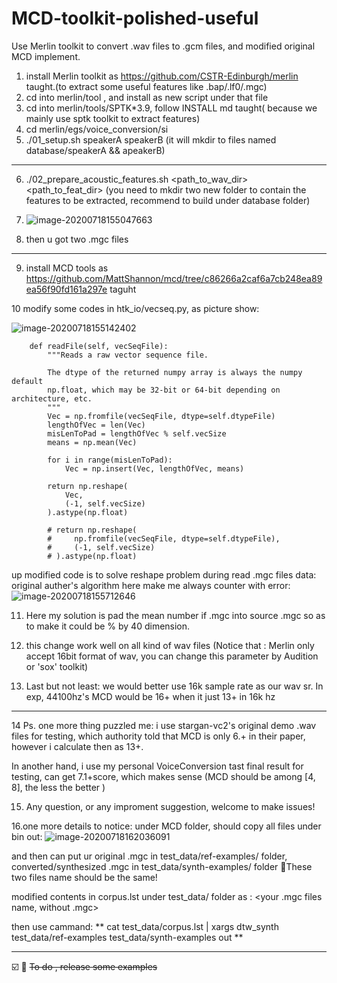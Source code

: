 # MCD-toolkit-polished-useful
Use Merlin toolkit to convert .wav files to .gcm files, and modified original MCD implement.


1. install Merlin toolkit as https://github.com/CSTR-Edinburgh/merlin taught.(to extract some useful features like .bap/.lf0/.mgc)
2. cd into merlin/tool , and install as new script under that file
3. cd into merlin/tools/SPTK*3.9, follow INSTALL md taught( because we mainly use sptk toolkit to extract features)
4. cd merlin/egs/voice_conversion/si
5. ./01_setup.sh speakerA speakerB (it will mkdir to files named database/speakerA && apeakerB)

***

6. ./02_prepare_acoustic_features.sh <path_to_wav_dir> <path_to_feat_dir> (you need to mkdir two new folder to contain the features to be extracted, recommend to build under database folder)
7. ![image-20200718155047663](https://blog-1301959139.cos.ap-beijing.myqcloud.com/picGo/20200718155049.png)

8. then u got two .mgc files

***

9. install MCD tools as https://github.com/MattShannon/mcd/tree/c86266a2caf6a7cb248ea89ea56f90fd161a297e taguht



10 modify some codes in htk_io/vecseq.py, as picture show:

![image-20200718155142402](https://blog-1301959139.cos.ap-beijing.myqcloud.com/picGo/20200718155143.png)

```
    def readFile(self, vecSeqFile):
        """Reads a raw vector sequence file.

        The dtype of the returned numpy array is always the numpy default
        np.float, which may be 32-bit or 64-bit depending on architecture, etc.
        """
        Vec = np.fromfile(vecSeqFile, dtype=self.dtypeFile)
        lengthOfVec = len(Vec)
        misLenToPad = lengthOfVec % self.vecSize
        means = np.mean(Vec)

        for i in range(misLenToPad):
            Vec = np.insert(Vec, lengthOfVec, means)

        return np.reshape(
            Vec,
            (-1, self.vecSize)
        ).astype(np.float)

        # return np.reshape(
        #     np.fromfile(vecSeqFile, dtype=self.dtypeFile),
        #     (-1, self.vecSize)
        # ).astype(np.float)
```


up modified code is to solve reshape problem during read .mgc files data: original auther's algorithm here make me always counter with error:
![image-20200718155712646](https://blog-1301959139.cos.ap-beijing.myqcloud.com/picGo/20200718155714.png)

11. Here my solution is pad the mean number if .mgc into source .mgc so as to make it could be % by 40 dimension.

12. this change work well on all kind of wav files (Notice that : Merlin only accept 16bit format of wav, you can change this parameter 
by Audition or 'sox' toolkit)

13. Last but not least: we would better use 16k sample rate as our wav sr. In exp, 44100hz's MCD would be 16+ when it just 13+ in 16k hz


***

14 Ps. one more thing puzzled me: i use stargan-vc2's original demo .wav files for testing, which authority told that MCD is only 6.+ in their paper,
however i calculate then as 13+.

In another hand, i use my personal VoiceConversion tast final result for testing, can get 7.1+score, which makes sense (MCD should be among
[4, 8], the less the better )

15. Any question, or any improment suggestion, welcome to make issues!


16.one more details to notice: under MCD folder, should copy all files under bin out:
![image-20200718162036091](https://blog-1301959139.cos.ap-beijing.myqcloud.com/picGo/20200718162037.png)

and then can put ur original .mgc in test_data/ref-examples/ folder, converted/synthesized .mgc in test_data/synth-examples/ folder
🌟These two files name should be the same!

modified contents in corpus.lst under test_data/ folder as : <your .mgc files name, without .mgc>


then use cammand: ** cat test_data/corpus.lst | xargs dtw_synth test_data/ref-examples test_data/synth-examples out **
***
 ☑️ 🌟 ~~To do , release some examples~~
 
 
 
